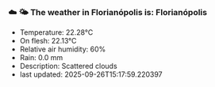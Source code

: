 ### ☁️ 🌤️  The weather in Florianópolis is: Florianópolis

- Temperature: 22.28°C
- On flesh: 22.13°C
- Relative air humidity: 60%
- Rain: 0.0 mm
- Description: Scattered clouds
- last updated: 2025-09-26T15:17:59.220397
